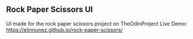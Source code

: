 ## Rock Paper Scissors UI
UI made for the rock paper scissors project on TheOdinProject
Live Demo: https://elinnunez.github.io/rock-paper-scissors/
